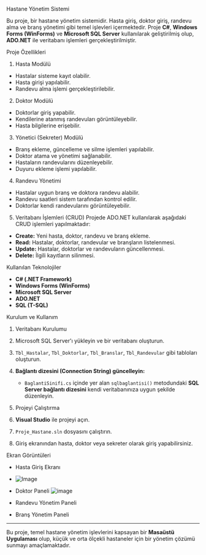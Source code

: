  Hastane Yönetim Sistemi

Bu proje, bir hastane yönetim sistemidir. Hasta giriş, doktor giriş, randevu alma ve branş yönetimi gibi temel işlevleri içermektedir. Proje **C#**, **Windows Forms (WinForms)** ve **Microsoft SQL Server** kullanılarak geliştirilmiş olup, **ADO.NET** ile veritabanı işlemleri gerçekleştirilmiştir.

 Proje Özellikleri

1. Hasta Modülü
- Hastalar sisteme kayıt olabilir.
- Hasta girişi yapılabilir.
- Randevu alma işlemi gerçekleştirilebilir.

2. Doktor Modülü
- Doktorlar giriş yapabilir.
- Kendilerine atanmış randevuları görüntüleyebilir.
- Hasta bilgilerine erişebilir.

3. Yönetici (Sekreter) Modülü
- Branş ekleme, güncelleme ve silme işlemleri yapılabilir.
- Doktor atama ve yönetimi sağlanabilir.
- Hastaların randevularını düzenleyebilir.
- Duyuru ekleme işlemi yapılabilir.

4. Randevu Yönetimi
- Hastalar uygun branş ve doktora randevu alabilir.
- Randevu saatleri sistem tarafından kontrol edilir.
- Doktorlar kendi randevularını görüntüleyebilir.

5. Veritabanı İşlemleri (CRUD)
Projede ADO.NET kullanılarak aşağıdaki CRUD işlemleri yapılmaktadır:
- **Create:** Yeni hasta, doktor, randevu ve branş ekleme.
- **Read:** Hastalar, doktorlar, randevular ve branşların listelenmesi.
- **Update:** Hastalar, doktorlar ve randevuların güncellenmesi.
- **Delete:** İlgili kayıtların silinmesi.

 Kullanılan Teknolojiler
- **C# (.NET Framework)**
- **Windows Forms (WinForms)**
- **Microsoft SQL Server**
- **ADO.NET**
- **SQL (T-SQL)**

 Kurulum ve Kullanım

1. Veritabanı Kurulumu
1. Microsoft SQL Server'ı yükleyin ve bir veritabanı oluşturun.
2. `Tbl_Hastalar`, `Tbl_Doktorlar`, `Tbl_Branslar`, `Tbl_Randevular` gibi tabloları oluşturun.
3. **Bağlantı dizesini (Connection String) güncelleyin:**
   - `BaglantiSinifi.cs` içinde yer alan `sqlbaglantisi()` metodundaki **SQL Server bağlantı dizesini** kendi veritabanınıza uygun şekilde düzenleyin.

2. Projeyi Çalıştırma
1. **Visual Studio** ile projeyi açın.
2. `Proje_Hastane.sln` dosyasını çalıştırın.
3. Giriş ekranından hasta, doktor veya sekreter olarak giriş yapabilirsiniz.

Ekran Görüntüleri

- Hasta Giriş Ekranı
- 
  ![Image](https://github.com/user-attachments/assets/eb09000c-523a-4db0-8910-1495dcfaa73c)
  
- Doktor Paneli
  ![image](https://github.com/user-attachments/assets/ca880369-a7b3-43cc-a7e2-b5eddad1478d)

  
- Randevu Yönetim Paneli
- Branş Yönetim Paneli
---
Bu proje, temel hastane yönetim işlevlerini kapsayan bir **Masaüstü Uygulaması** olup, küçük ve orta ölçekli hastaneler için bir yönetim çözümü sunmayı amaçlamaktadır.

